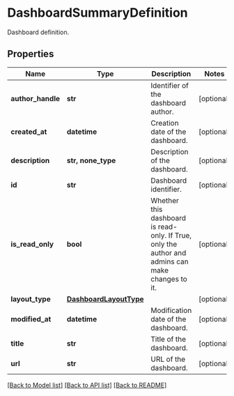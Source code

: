 # DashboardSummaryDefinition

Dashboard definition.

## Properties

| Name              | Type                                              | Description                                                                                      | Notes      |
| ----------------- | ------------------------------------------------- | ------------------------------------------------------------------------------------------------ | ---------- |
| **author_handle** | **str**                                           | Identifier of the dashboard author.                                                              | [optional] |
| **created_at**    | **datetime**                                      | Creation date of the dashboard.                                                                  | [optional] |
| **description**   | **str, none_type**                                | Description of the dashboard.                                                                    | [optional] |
| **id**            | **str**                                           | Dashboard identifier.                                                                            | [optional] |
| **is_read_only**  | **bool**                                          | Whether this dashboard is read-only. If True, only the author and admins can make changes to it. | [optional] |
| **layout_type**   | [**DashboardLayoutType**](DashboardLayoutType.md) |                                                                                                  | [optional] |
| **modified_at**   | **datetime**                                      | Modification date of the dashboard.                                                              | [optional] |
| **title**         | **str**                                           | Title of the dashboard.                                                                          | [optional] |
| **url**           | **str**                                           | URL of the dashboard.                                                                            | [optional] |

[[Back to Model list]](README.md#documentation-for-models) [[Back to API list]](README.md#documentation-for-api-endpoints) [[Back to README]](README.md)
